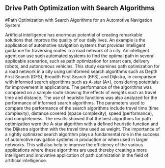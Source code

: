 ## Drive Path Optimization with Search Algorithms

#Path Optimization with Search Algorithms for an Automotive Navigation System

Artificial intelligence has enormous potential of creating remarkable solutions that improve the quality
of our daily lives. An example is the application of automotive navigation systems that provides
intelligent guidance for traversing routes in a road network of a city. An intelligent agent can use such
automated systems to find the optimal path in several applicable scenarios, such as path optimization
for smart cars, delivery robots, and autonomous vehicles. This study examines path optimization
for a road network in a city using uninformed search algorithms such as Depth First Search (DFS),
Breadth First Search (BFS), and Dijkstra, in comparison with informed search algorithms such as A-star
(A*), considering potentials for improvement in applications. The performance of the algorithms
was compared on a sample route showing the effects of weights such as travel time and distance.
The use of heuristic functions was also analyzed for the performance of informed search algorithms.
The parameters used to compare the performance of the search algorithms include travel time (time
complexity), distance covered (space complexity), speed (performance), and completeness. The results
showed that the best algorithms for path optimization were the A-star algorithm with a defined
heuristic function and the Dijkstra algorithm with the travel time used as weight. The importance of a
rightly optimized search algorithm plays a fundamental role in the success of automotive navigation
systems in production or when used in larger networks. This will also help to improve the efficiency
of the various applications where these algorithms are used thereby creating a more intelligent and
innovative application of path optimization in the field of artificial intelligence.

